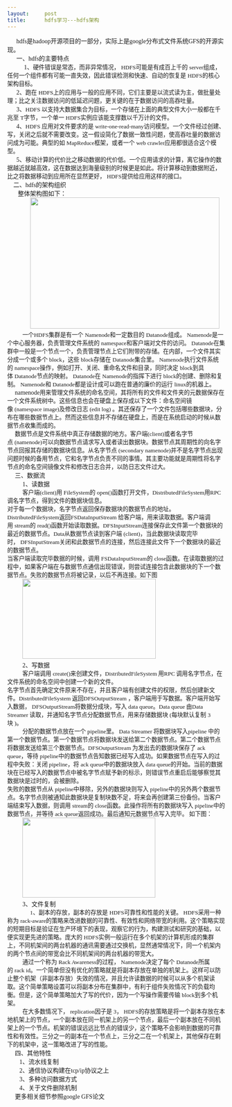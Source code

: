 ```yaml
---
layout:     post
title:      hdfs学习---hdfs架构
---
```

<div id="article_content" class="article_content clearfix csdn-tracking-statistics" data-pid="blog" data-mod="popu_307" data-dsm="post">
								            <link rel="stylesheet" href="https://csdnimg.cn/release/phoenix/template/css/ck_htmledit_views-f76675cdea.css">
						<div class="htmledit_views" id="content_views">
                
<div><span style="font-family:Tahoma;font-size:14px;">      hdfs是hadoop开源项目的一部分，实际上是google分布式文件系统GFS的开源实现。</span>
<div style="font-family:Tahoma;font-size:14px;">      一、hdfs的主要特点</div>
<div style="font-family:Tahoma;font-size:14px;">           1、<span style="font-family:SimSun;font-size:12px;"><span style="font-size:10pt;">硬件错误是常态，而非异常情况，</span></span> <span style="font-family:Verdana;font-size:12px;"><span style="font-size:10pt;">HDFS</span></span><span style="font-family:SimSun;font-size:12px;"><span style="font-size:10pt;">可能是有成百上千的</span></span> <span style="font-family:Verdana;font-size:12px;"><span style="font-size:10pt;">server</span></span><span style="font-family:SimSun;font-size:12px;"><span style="font-size:10pt;">组成，任何一个组件都有可能一直失效，因此错误检测和快速、自动的恢复是</span></span> <span style="font-family:Verdana;font-size:12px;"><span style="font-size:10pt;">HDFS</span></span><span style="font-family:SimSun;font-size:12px;"><span style="font-size:10pt;">的核心架构目标。 </span></span></div>
<div style="font-family:Tahoma;font-size:14px;"><span style="font-family:SimSun;">      2、</span><span style="font-family:SimSun;font-size:12px;"><span style="font-size:10pt;">跑在</span></span> <span style="font-family:Verdana;font-size:12px;"><span style="font-size:10pt;">HDFS</span></span><span style="font-family:SimSun;font-size:12px;"><span style="font-size:10pt;">上的应用与一般的应用不同，它们主要是以流式读为主，做批量处理；比之关注数据访问的低延迟问题，更关键的在于数据访问的高吞吐量。 </span></span></div>
<div style="font-family:Tahoma;font-size:14px;"><span style="font-family:SimSun;">      3、</span><span style="font-family:Verdana;font-size:12px;"><span style="font-size:10pt;">HDFS</span></span> <span style="font-family:SimSun;font-size:12px;"><span style="font-size:10pt;">以支持大数据集合为目标，一个存储在上面的典型文件大小一般都在千兆至</span></span> <span style="font-family:Verdana;font-size:12px;"><span style="font-size:10pt;">T</span></span><span style="font-family:SimSun;font-size:12px;"><span style="font-size:10pt;">字节，一个单一</span></span> <span style="font-family:Verdana;font-size:12px;"><span style="font-size:10pt;">HDFS</span></span><span style="font-family:SimSun;font-size:12px;"><span style="font-size:10pt;">实例应该能支撑数以千万计的文件。 </span></span></div>
<div style="font-family:Tahoma;font-size:14px;"><span style="font-family:SimSun;">      4、</span><span style="font-family:Verdana;font-size:12px;"><span style="font-size:10pt;">HDFS</span></span> <span style="font-family:SimSun;font-size:12px;"><span style="font-size:10pt;">应用对文件要求的是</span></span> <span style="font-family:Verdana;font-size:12px;"><span style="font-size:10pt;">write-one-read-many</span></span><span style="font-family:SimSun;font-size:12px;"><span style="font-size:10pt;">访问模型。一个文件经过创建、写，关闭之后就不需要改变。这一假设简化了数据一致性问题，使高吞吐量的数据访问成为可能。典型的如</span></span> <span style="font-family:Verdana;font-size:12px;"><span style="font-size:10pt;">MapReduce</span></span><span style="font-family:SimSun;font-size:12px;"><span style="font-size:10pt;">框架，或者一个</span></span> <span style="font-family:Verdana;font-size:12px;"><span style="font-size:10pt;">web
 crawler</span></span><span style="font-family:SimSun;font-size:12px;"><span style="font-size:10pt;">应用都很适合这个模型。 </span></span></div>
<div style="font-family:Tahoma;font-size:14px;"><span style="font-family:SimSun;">      5、</span><span style="font-family:SimSun;font-size:12px;"><span style="font-size:10pt;">移动计算的代价比之移动数据的代价低。一个应用请求的计算，离它操作的数据越近就越高效，这在数据达到海量级别的时候更是如此。将计算移动到数据附近，比之将数据移动到应用所在显然更好，</span></span> <span style="font-family:Verdana;font-size:12px;"><span style="font-size:10pt;">HDFS</span></span><span style="font-family:SimSun;font-size:12px;"><span style="font-size:10pt;">提供给应用这样的接口。 </span></span></div>
<div style="font-family:Tahoma;font-size:14px;"><span style="font-family:SimSun;">    二、hdfs的架构组织</span></div>
<div style="font-family:Tahoma;font-size:14px;"><span style="font-family:SimSun;">       整体架构图如下：</span></div>
<div style="font-family:Tahoma;font-size:14px;"><span style="font-family:SimSun;">               <img src="https://img-blog.csdn.net/20130723101337187?watermark/2/text/aHR0cDovL2Jsb2cuY3Nkbi5uZXQveG1hbl8yMDA5/font/5a6L5L2T/fontsize/400/fill/I0JBQkFCMA==/dissolve/70/gravity/SouthEast" width="437" height="302" alt=""></span></div>
<div style="font-family:Tahoma;font-size:14px;">          <span style="font-family:SimSun;font-size:12px;"><span style="font-size:10pt;">一个</span></span><span style="font-family:Verdana;font-size:12px;"><span style="font-size:10pt;">HDFS</span></span><span style="font-family:SimSun;font-size:12px;"><span style="font-size:10pt;">集群是有一个</span></span> <span style="font-family:Verdana;font-size:12px;"><span style="font-size:10pt;">Namenode</span></span><span style="font-family:SimSun;font-size:12px;"><span style="font-size:10pt;">和一定数目的</span></span> <span style="font-family:Verdana;font-size:12px;"><span style="font-size:10pt;">Datanode</span></span><span style="font-family:SimSun;font-size:12px;"><span style="font-size:10pt;">组成。</span></span> <span style="font-family:Verdana;font-size:12px;"><span style="font-size:10pt;">Namenode</span></span><span style="font-family:SimSun;font-size:12px;"><span style="font-size:10pt;">是一个中心服务器，负责管理文件系统的</span></span> <span style="font-family:Verdana;font-size:12px;"><span style="font-size:10pt;">namespace</span></span><span style="font-family:SimSun;font-size:12px;"><span style="font-size:10pt;">和客户端对文件的访问。</span></span> <span style="font-family:Verdana;font-size:12px;"><span style="font-size:10pt;">Datanode</span></span><span style="font-family:SimSun;font-size:12px;"><span style="font-size:10pt;">在集群中一般是一个节点一个，负责管理节点上它们附带的存储。在内部，一个文件其实分成一个或多个</span></span> <span style="font-family:Verdana;font-size:12px;"><span style="font-size:10pt;">block</span></span><span style="font-family:SimSun;font-size:12px;"><span style="font-size:10pt;">，这些</span></span> <span style="font-family:Verdana;font-size:12px;"><span style="font-size:10pt;">block</span></span><span style="font-family:SimSun;font-size:12px;"><span style="font-size:10pt;">存储在</span></span> <span style="font-family:Verdana;font-size:12px;"><span style="font-size:10pt;">Datanode</span></span><span style="font-family:SimSun;font-size:12px;"><span style="font-size:10pt;">集合里。</span></span> <span style="font-family:Verdana;font-size:12px;"><span style="font-size:10pt;">Namenode</span></span><span style="font-family:SimSun;font-size:12px;"><span style="font-size:10pt;">执行文件系统的</span></span> <span style="font-family:Verdana;font-size:12px;"><span style="font-size:10pt;">namespace</span></span><span style="font-family:SimSun;font-size:12px;"><span style="font-size:10pt;">操作，例如打开、关闭、重命名文件和目录，同时决定</span></span> <span style="font-family:Verdana;font-size:12px;"><span style="font-size:10pt;">block</span></span><span style="font-family:SimSun;font-size:12px;"><span style="font-size:10pt;">到具体</span></span> <span style="font-family:Verdana;font-size:12px;"><span style="font-size:10pt;">Datanode</span></span><span style="font-family:SimSun;font-size:12px;"><span style="font-size:10pt;">节点的映射。</span></span> <span style="font-family:Verdana;font-size:12px;"><span style="font-size:10pt;">Datanode</span></span><span style="font-family:SimSun;font-size:12px;"><span style="font-size:10pt;">在</span></span> <span style="font-family:Verdana;font-size:12px;"><span style="font-size:10pt;">Namenode</span></span><span style="font-family:SimSun;font-size:12px;"><span style="font-size:10pt;">的指挥下进行</span></span> <span style="font-family:Verdana;font-size:12px;"><span style="font-size:10pt;">block</span></span><span style="font-family:SimSun;font-size:12px;"><span style="font-size:10pt;">的创建、删除和复制。</span></span> <span style="font-family:Verdana;font-size:12px;"><span style="font-size:10pt;">Namenode</span></span><span style="font-family:SimSun;font-size:12px;"><span style="font-size:10pt;">和</span></span> <span style="font-family:Verdana;font-size:12px;"><span style="font-size:10pt;">Datanode</span></span><span style="font-family:SimSun;font-size:12px;"><span style="font-size:10pt;">都是设计成可以跑在普通的廉价的运行</span></span> <span style="font-family:Verdana;font-size:12px;"><span style="font-size:10pt;">linux</span></span><span style="font-family:SimSun;font-size:12px;"><span style="font-size:10pt;">的机器上。</span></span></div>
<div style="font-family:Tahoma;font-size:14px;"><span style="font-family:SimSun;">     namenode</span><span style="font-family:SimSun;font-size:10pt;">用来管理文件系统的命名空间，</span><span style="font-family:SimSun;font-size:12px;"><span style="font-size:10pt;">其将所有的文件和文件夹的元数据保存在一个文件系统树中。</span></span><span style="font-family:SimSun;font-size:12px;"><span style="font-size:10pt;">这些信息也会在硬盘上保存成以下文件：命名空间镜像</span></span> <span style="font-family:Verdana;font-size:12px;"><span style="font-size:10pt;">(namespace
 image)</span></span><span style="font-family:SimSun;font-size:12px;"><span style="font-size:10pt;">及修改日志</span></span> <span style="font-family:Verdana;font-size:12px;"><span style="font-size:10pt;">(edit log) 。</span></span><span style="font-family:SimSun;font-size:10pt;">其还保存了一个文件包括哪些数据块，分布在哪些数据节点上。然而这些信息并不存储在硬盘上，而是在系统启动的时候从数据节点收集而成的。 </span></div>
<div style="font-family:Tahoma;font-size:14px;"><span style="font-family:SimSun;">     </span><span style="font-family:SimSun;font-size:12px;"><span style="font-size:10pt;">数据节点是文件系统中真正存储数据的地方。</span></span><span style="font-family:SimSun;font-size:12px;"><span style="font-size:10pt;">客户端</span></span><span style="font-family:Verdana;font-size:12px;"><span style="font-size:10pt;">(client)</span></span><span style="font-family:SimSun;font-size:12px;"><span style="font-size:10pt;">或者名字节点</span></span> <span style="font-family:Verdana;font-size:12px;"><span style="font-size:10pt;">(namenode)</span></span><span style="font-family:SimSun;font-size:12px;"><span style="font-size:10pt;">可以向数据节点请求写入或者读出数据块。数据节点</span></span><span style="font-size:10pt;font-family:SimSun;">其周期性的向名字节点回报其存储的数据块信息。</span><span style="font-family:SimSun;font-size:12px;"><span style="font-size:10pt;">从名字节点</span></span> <span style="font-family:Verdana;font-size:12px;"><span style="font-size:10pt;">(secondary
 namenode)</span></span><span style="font-size:10pt;font-family:SimSun;">并不是名字节点出现问题时候的备用节点，它和名字节点负责不同的事情。</span><span style="font-size:10pt;font-family:SimSun;">其主要功能就是周期性将名字节点的命名空间镜像文件和修改日志合并，以防日志文件过大。</span></div>
<div style="font-family:Tahoma;font-size:14px;"><span style="font-family:SimSun;">     三、数据流</span></div>
<div style="font-family:Tahoma;font-size:14px;"><span style="font-family:SimSun;">          1、读数据     </span></div>
<div style="font-family:Tahoma;font-size:14px;"><span style="font-family:SimSun;">          </span><span style="font-family:SimSun;font-size:12px;"><span style="font-size:10pt;">客户端</span></span><span style="font-family:Verdana;font-size:12px;"><span style="font-size:10pt;">(client)</span></span><span style="font-family:SimSun;font-size:12px;"><span style="font-size:10pt;">用</span></span> <span style="font-family:Verdana;font-size:12px;"><span style="font-size:10pt;">FileSystem</span></span><span style="font-family:SimSun;font-size:12px;"><span style="font-size:10pt;">的</span></span> <span style="font-family:Verdana;font-size:12px;"><span style="font-size:10pt;">open()</span></span><span style="font-family:SimSun;font-size:12px;"><span style="font-size:10pt;">函数打开文件，</span></span><span style="font-family:Verdana;font-size:12px;"><span style="font-size:10pt;">DistributedFileSystem</span></span><span style="font-family:SimSun;font-size:12px;"><span style="font-size:10pt;">用</span></span><span style="font-family:Verdana;font-size:12px;"><span style="font-size:10pt;">RPC</span></span><span style="font-family:SimSun;font-size:12px;"><span style="font-size:10pt;">调名字节点，得到文件的数据块信息。</span></span></div>
<div align="left" style="font-family:Tahoma;font-size:14px;">
<span style="font-family:SimSun;font-size:12px;"><span style="font-size:10pt;">对于每一个数据块，名字节点返回保存数据块的数据节点的地址。</span></span><span style="font-family:Verdana;font-size:12px;"><span style="font-size:10pt;">DistributedFileSystem</span></span><span style="font-family:SimSun;font-size:12px;"><span style="font-size:10pt;">返回</span></span><span style="font-family:Verdana;font-size:12px;"><span style="font-size:10pt;">FSDataInputStream</span></span> <span style="font-family:SimSun;font-size:12px;"><span style="font-size:10pt;">给客户端，用来读取数据。</span></span><span style="font-family:SimSun;font-size:12px;"><span style="font-size:10pt;">客户端调用</span></span> <span style="font-family:Verdana;font-size:12px;"><span style="font-size:10pt;">stream</span></span><span style="font-family:SimSun;font-size:12px;"><span style="font-size:10pt;">的</span></span> <span style="font-family:Verdana;font-size:12px;"><span style="font-size:10pt;">read()</span></span><span style="font-family:SimSun;font-size:12px;"><span style="font-size:10pt;">函数开始读取数据。</span></span><span style="font-family:Verdana;font-size:12px;"><span style="font-size:10pt;">DFSInputStream</span></span><span style="font-family:SimSun;font-size:12px;"><span style="font-size:10pt;">连接保存此文件第一个数据块的最近的数据节点。</span></span><span style="font-family:Verdana;font-size:12px;"><span style="font-size:10pt;">Data</span></span><span style="font-family:SimSun;font-size:12px;"><span style="font-size:10pt;">从数据节点读到客户端</span></span> <span style="font-family:Verdana;font-size:12px;"><span style="font-size:10pt;">(client)，</span></span><span style="font-family:SimSun;font-size:12px;"><span style="font-size:10pt;">当此数据块读取完毕时，</span></span> <span style="font-family:Verdana;font-size:12px;"><span style="font-size:10pt;">DFSInputStream</span></span><span style="font-family:SimSun;font-size:12px;"><span style="font-size:10pt;">关闭和此数据节点的连接，然后连接此文件下一个数据块的最近的数据节点。</span></span></div>
<div align="left" style="font-family:Tahoma;font-size:14px;">
<span style="font-family:SimSun;font-size:12px;"><span style="font-size:10pt;">当客户端读取完毕数据的时候，调用</span></span> <span style="font-family:Verdana;font-size:12px;"><span style="font-size:10pt;">FSDataInputStream</span></span><span style="font-family:SimSun;font-size:12px;"><span style="font-size:10pt;">的</span></span> <span style="font-family:Verdana;font-size:12px;"><span style="font-size:10pt;">close</span></span><span style="font-family:SimSun;font-size:12px;"><span style="font-size:10pt;">函数。</span></span><span style="font-size:10pt;font-family:SimSun;">在读取数据的过程中，如果客户端在与数据节点通信出现错误，则尝试连接包含此数据</span><span style="font-size:10pt;font-family:SimSun;">块的下一个数据节点</span><span style="font-family:SimSun;font-size:10pt;">。</span><span style="font-size:10pt;font-family:SimSun;">失败的数据节点将被记录，以后不再连接。如下图</span></div>
<div align="left" style="font-family:Tahoma;font-size:14px;">
<span style="font-family:SimSun;">          </span><img src="" alt=""><img src="https://img-blog.csdn.net/20130723101529468?watermark/2/text/aHR0cDovL2Jsb2cuY3Nkbi5uZXQveG1hbl8yMDA5/font/5a6L5L2T/fontsize/400/fill/I0JBQkFCMA==/dissolve/70/gravity/SouthEast" width="308" height="184" alt=""><div></div>
<div></div>
</div>
<div align="left" style="font-family:Tahoma;font-size:14px;">
<span style="font-family:SimSun;">          2、写数据</span></div>
<div align="left" style="font-family:Tahoma;font-size:14px;">
<span style="font-family:SimSun;">          </span><span style="font-family:SimSun;font-size:12px;"><span style="font-size:10pt;">客户端调用</span></span> <span style="font-family:Verdana;font-size:12px;"><span style="font-size:10pt;">create()</span></span><span style="font-family:SimSun;font-size:12px;"><span style="font-size:10pt;">来创建文件，</span></span><span style="font-family:Verdana;font-size:12px;"><span style="font-size:10pt;">DistributedFileSystem</span></span><span style="font-family:SimSun;font-size:12px;"> <span style="font-size:10pt;">用</span></span><span style="font-family:Verdana;font-size:12px;"><span style="font-size:10pt;">RPC</span></span><span style="font-family:SimSun;font-size:12px;"> <span style="font-size:10pt;">调用名字节点，在文件系统的命名空间中创建一个新的文件。</span></span></div>
<div align="left" style="font-family:Tahoma;font-size:14px;">
<span style="font-family:SimSun;font-size:12px;"><span style="font-size:10pt;">名字节点首先确定文件原来不存在，并且客户端有创建文件的权限，然后创建新文件。</span></span><span style="font-family:Verdana;font-size:12px;"><span style="font-size:10pt;">DistributedFileSystem</span></span><span style="font-family:SimSun;font-size:12px;"> <span style="font-size:10pt;">返回</span></span><span style="font-family:Verdana;font-size:12px;"><span style="font-size:10pt;">DFSOutputStream</span></span> <span style="font-family:SimSun;font-size:12px;"><span style="font-size:10pt;">，客户端用于写数据。</span></span><span style="font-family:SimSun;font-size:12px;"><span style="font-size:10pt;">客户端开始写入数据，</span></span> <span style="font-family:Verdana;font-size:12px;"><span style="font-size:10pt;">DFSOutputStream</span></span><span style="font-family:SimSun;font-size:12px;"><span style="font-size:10pt;">将数据分成块，写入</span></span> <span style="font-family:Verdana;font-size:12px;"><span style="font-size:10pt;">data
 queue</span></span><span style="font-family:SimSun;font-size:12px;"><span style="font-size:10pt;">。</span></span><span style="font-family:Verdana;font-size:12px;"><span style="font-size:10pt;">Data queue</span></span><span style="font-family:SimSun;font-size:12px;"> <span style="font-size:10pt;">由</span></span><span style="font-family:Verdana;font-size:12px;"><span style="font-size:10pt;">Data
 Streamer</span></span> <span style="font-family:SimSun;font-size:12px;"><span style="font-size:10pt;">读取，并通知名字节点分配数据节点，用来存储数据块</span></span> <span style="font-family:Verdana;font-size:12px;"><span style="font-size:10pt;">(</span></span><span style="font-family:SimSun;font-size:12px;"><span style="font-size:10pt;">每块默认复制</span></span> <span style="font-family:Verdana;font-size:12px;"><span style="font-size:10pt;">3</span></span><span style="font-family:SimSun;font-size:12px;"><span style="font-size:10pt;">块</span></span> <span style="font-family:Verdana;font-size:12px;"><span style="font-size:10pt;">)</span></span><span style="font-family:SimSun;font-size:12px;"><span style="font-size:10pt;">。</span></span></div>
<div align="left" style="font-family:Tahoma;font-size:14px;">
<span style="font-family:SimSun;">          </span><span style="font-family:SimSun;font-size:12px;"><span style="font-size:10pt;">分配的数据节点放在一个</span></span> <span style="font-family:Verdana;font-size:12px;"><span style="font-size:10pt;">pipeline</span></span><span style="font-family:SimSun;font-size:12px;"><span style="font-size:10pt;">里。 </span></span><span style="font-family:Verdana;font-size:12px;"><span style="font-size:10pt;">Data
 Streamer</span></span><span style="font-family:SimSun;font-size:12px;"> <span style="font-size:10pt;">将数据块写入</span></span><span style="font-family:Verdana;font-size:12px;"><span style="font-size:10pt;">pipeline</span></span> <span style="font-family:SimSun;font-size:12px;"><span style="font-size:10pt;">中的第一个数据节点。第一个数据节点将数据块发送给第二个数据节点。第二个数据节点将数据发送给第三个数据节点。</span></span><span style="font-family:Verdana;font-size:12px;"><span style="font-size:10pt;">DFSOutputStream</span></span><span style="font-family:SimSun;font-size:12px;"> <span style="font-size:10pt;">为发出去的数据块保存了</span></span> <span style="font-family:Verdana;font-size:12px;"><span style="font-size:10pt;">ack
 queue</span></span><span style="font-family:SimSun;font-size:12px;"><span style="font-size:10pt;">，等待</span></span> <span style="font-family:Verdana;font-size:12px;"><span style="font-size:10pt;">pipeline</span></span><span style="font-family:SimSun;font-size:12px;"><span style="font-size:10pt;">中的数据节点告知数据已经写入成功。</span></span><span style="font-size:10pt;font-family:SimSun;">如果数据节点在写入的过程中失败：</span><span style="font-family:SimSun;font-size:12px;"><span style="font-size:10pt;">关闭</span></span><span style="font-family:Verdana;font-size:12px;"> <span style="font-size:10pt;">pipeline</span></span><span style="font-family:SimSun;font-size:12px;"><span style="font-size:10pt;">，将</span></span> <span style="font-family:Verdana;font-size:12px;"><span style="font-size:10pt;">ack
 queue</span></span><span style="font-family:SimSun;font-size:12px;"><span style="font-size:10pt;">中的数据块放入</span></span> <span style="font-family:Verdana;font-size:12px;"><span style="font-size:10pt;">data queue</span></span><span style="font-family:SimSun;font-size:12px;"><span style="font-size:10pt;">的开始。</span></span><span style="font-size:10pt;font-family:SimSun;">当前的数据块在已经写入的数据节点中被名字节点赋予新的标示，则错误节点重启后能够察觉其数据块是过时的，会被删除。</span></div>
<div align="left" style="font-family:Tahoma;font-size:14px;">
<span style="font-family:SimSun;font-size:12px;"><span style="font-size:10pt;">失败的数据节点从</span></span> <span style="font-family:Verdana;font-size:12px;"><span style="font-size:10pt;">pipeline</span></span><span style="font-family:SimSun;font-size:12px;"><span style="font-size:10pt;">中移除，另外的数据块则写入</span></span> <span style="font-family:Verdana;font-size:12px;"><span style="font-size:10pt;">pipeline</span></span><span style="font-family:SimSun;font-size:12px;"><span style="font-size:10pt;">中的另外两个数据节点。名字</span></span><span style="font-size:10pt;font-family:SimSun;">节点则被通知此数据块是复制块数不足，将来会再创建第三份备份。</span><span style="font-family:SimSun;font-size:12px;"><span style="font-size:10pt;">当客户端结束写入数据，则调用</span></span> <span style="font-family:Verdana;font-size:12px;"><span style="font-size:10pt;">stream</span></span><span style="font-family:SimSun;font-size:12px;"><span style="font-size:10pt;">的</span></span> <span style="font-family:Verdana;font-size:12px;"><span style="font-size:10pt;">close</span></span><span style="font-family:SimSun;font-size:12px;"><span style="font-size:10pt;">函数。此操作将所有的数据块写入</span></span> <span style="font-family:Verdana;font-size:12px;"><span style="font-size:10pt;">pipeline</span></span><span style="font-family:SimSun;font-size:12px;"><span style="font-size:10pt;">中的数据节点，并等待</span></span> <span style="font-family:Verdana;font-size:12px;"><span style="font-size:10pt;">ack
 queue</span></span><span style="font-family:SimSun;font-size:12px;"><span style="font-size:10pt;">返回成功。最后通知元数据节点写入完毕。 如下图：</span></span></div>
<div align="left" style="font-family:Tahoma;font-size:14px;">
<span style="font-family:SimSun;">          </span><img src="" alt=""><img src="https://img-blog.csdn.net/20130723101631171?watermark/2/text/aHR0cDovL2Jsb2cuY3Nkbi5uZXQveG1hbl8yMDA5/font/5a6L5L2T/fontsize/400/fill/I0JBQkFCMA==/dissolve/70/gravity/SouthEast" width="307" height="184" alt=""></div>
<div align="left" style="font-family:Tahoma;font-size:14px;">
          3、文件复制</div>
<div align="left" style="font-family:Tahoma;font-size:14px;">
               <span style="font-family:Verdana;font-size:12px;"><span style="font-size:10pt;">1</span></span><span style="font-family:SimSun;font-size:12px;"><span style="font-size:10pt;">、副本的存放，副本的存放是</span></span> <span style="font-family:Verdana;font-size:12px;"><span style="font-size:10pt;">HDFS</span></span><span style="font-family:SimSun;font-size:12px;"><span style="font-size:10pt;">可靠性和性能的关键。</span></span> <span style="font-family:Verdana;font-size:12px;"><span style="font-size:10pt;">HDFS</span></span><span style="font-family:SimSun;font-size:12px;"><span style="font-size:10pt;">采用一种称为</span></span> <span style="font-family:Verdana;font-size:12px;"><span style="font-size:10pt;">rack-aware</span></span><span style="font-family:SimSun;font-size:12px;"><span style="font-size:10pt;">的策略来改进数据的可靠性、有效性和网络带宽的利用。这个策略实现的短期目标是验证在生产环境下的表现，观察它的行为，构建测试和研究的基础，以便实现更先进的策略。庞大的</span></span> <span style="font-family:Verdana;font-size:12px;"><span style="font-size:10pt;">HDFS</span></span><span style="font-family:SimSun;font-size:12px;"><span style="font-size:10pt;">实例一般运行在多个机架的计算机形成的集群上，不同机架间的两台机器的通讯需要通过交换机，显然通常情况下，同一个机架内的两个节点间的带宽会比不同机架间的两台机器的带宽大。</span></span></div>
<div align="left" style="font-family:Tahoma;font-size:14px;">
<span style="font-family:SimSun;">          </span><span style="font-family:SimSun;font-size:12px;"><span style="font-size:10pt;">通过一个称为</span></span> <span style="font-family:Verdana;font-size:12px;"><span style="font-size:10pt;">Rack Awareness</span></span><span style="font-family:SimSun;font-size:12px;"><span style="font-size:10pt;">的过程，</span></span> <span style="font-family:Verdana;font-size:12px;"><span style="font-size:10pt;">Namenode</span></span><span style="font-family:SimSun;font-size:12px;"><span style="font-size:10pt;">决定了每个</span></span> <span style="font-family:Verdana;font-size:12px;"><span style="font-size:10pt;">Datanode</span></span><span style="font-family:SimSun;font-size:12px;"><span style="font-size:10pt;">所属的</span></span> <span style="font-family:Verdana;font-size:12px;"><span style="font-size:10pt;">rack
 id</span></span><span style="font-family:SimSun;font-size:12px;"><span style="font-size:10pt;">。一个简单但没有优化的策略就是将副本存放在单独的机架上。这样可以防止整个机架（非副本存放）失效的情况，并且允许读数据的时候可以从多个机架读取。这个简单策略设置可以将副本分布在集群中，有利于组件失败情况下的负载均衡。但是，这个简单策略加大了写的代价，因为一个写操作需要传输</span></span> <span style="font-family:Verdana;font-size:12px;"><span style="font-size:10pt;">block</span></span><span style="font-family:SimSun;font-size:12px;"><span style="font-size:10pt;">到多个机架。</span></span></div>
<div align="left" style="font-family:Tahoma;font-size:14px;">
<span style="font-family:SimSun;">          </span><span style="font-family:SimSun;font-size:12px;"><span style="font-size:10pt;">在大多数情况下，</span></span> <span style="font-family:Verdana;font-size:12px;"><span style="font-size:10pt;">replication</span></span><span style="font-family:SimSun;font-size:12px;"><span style="font-size:10pt;">因子是</span></span> <span style="font-family:Verdana;font-size:12px;"><span style="font-size:10pt;">3</span></span><span style="font-family:SimSun;font-size:12px;"><span style="font-size:10pt;">，</span></span> <span style="font-family:Verdana;font-size:12px;"><span style="font-size:10pt;">HDFS</span></span><span style="font-family:SimSun;font-size:12px;"><span style="font-size:10pt;">的存放策略是将一个副本存放在本地机架上的节点，一个副本放在同一机架上的另一个节点，最后一个副本放在不同机架上的一个节点。机架的错误远远比节点的错误少，这个策略不会影响到数据的可靠性和有效性。三分之一的副本在一个节点上，三分之二在一个机架上，其他保存在剩下的机架中，这一策略改进了写的性能。 </span></span></div>
<div align="left" style="font-family:Tahoma;font-size:14px;">
<span style="font-family:SimSun;">     四、其他特性</span></div>
<div align="left" style="font-family:Tahoma;font-size:14px;">
<span style="font-family:SimSun;">        1、流水线复制</span></div>
<div align="left" style="font-family:Tahoma;font-size:14px;">
<span style="font-family:SimSun;">        2、通信协议构建在tcp/ip协议之上</span></div>
<div align="left" style="font-family:Tahoma;font-size:14px;">
<span style="font-family:SimSun;">        3、多种访问数据方式</span></div>
<div align="left" style="font-family:Tahoma;font-size:14px;">
<span style="font-family:SimSun;">        4、关于文件删除机制</span></div>
<div align="left" style="font-family:Tahoma;font-size:14px;">
<span style="font-family:SimSun;">     更多相关细节参照google GFS论文</span></div>
</div>
<br>            </div>
                </div>